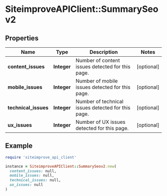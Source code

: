 # SiteimproveAPIClient::SummarySeov2

## Properties

| Name | Type | Description | Notes |
| ---- | ---- | ----------- | ----- |
| **content_issues** | **Integer** | Number of content issues detected for this page. | [optional] |
| **mobile_issues** | **Integer** | Number of mobile issues detected for this page. | [optional] |
| **technical_issues** | **Integer** | Number of technical issues detected for this page. | [optional] |
| **ux_issues** | **Integer** | Number of UX issues detected for this page. | [optional] |

## Example

```ruby
require 'siteimprove_api_client'

instance = SiteimproveAPIClient::SummarySeov2.new(
  content_issues: null,
  mobile_issues: null,
  technical_issues: null,
  ux_issues: null
)
```

